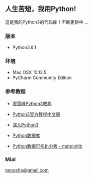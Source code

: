 ## 人生苦短，我用Python!
这是我的Python3的代码库！不断更新中.... 

### 版本
* Python3.6.1

### 环境
* Mac OSX 10.12.5
* PyCharm Community Edition

### 参考教程
* [廖雪峰Python3教程](http://www.liaoxuefeng.com/wiki/0014316089557264a6b348958f449949df42a6d3a2e542c000)

* [Python3官方教程中文版](http://python.usyiyi.cn/python_343/tutorial/introduction.html)

* [深入Python3](http://woodpecker.org.cn/diveintopython3/)

* [Python数据库](http://www.maiziedu.com/course/573/)

* [Python数据可视化分析 - matplotlib](http://www.maiziedu.com/course/709/)

### Mial
pengshp@gmail.com






